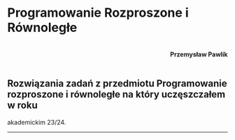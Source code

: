 # **Programowanie Rozproszone i Równoległe**
<br>
<div style="text-align: right"><b>Przemysław Pawlik</b></div>
<br>

## Rozwiązania zadań z przedmiotu Programowanie rozproszone i równoległe na który uczęszczałem w roku 
akademickim 23/24.
<br>

----------
<br>

